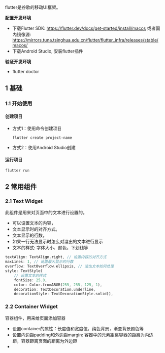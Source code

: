 
flutter是谷歌的移动UI框架。

**配置开发环境**

- 下载Flutter SDK: https://flutter.dev/docs/get-started/install/macos 或者国内镜像源: https://mirrors.tuna.tsinghua.edu.cn/flutter/flutter_infra/releases/stable/macos/
- 下载Android Studio, 安装flutter插件

**验证开发环境**

- flutter doctor  

## 1 基础

### 1.1 开始使用

#### 创建项目
* 方式1：使用命令创建项目

    ```shell
    flutter create project-name
    ```
* 方式2：使用Android Studio创建

#### 运行项目

```shell
flutter run 
```

## 2 常用组件

### 2.1 Text Widget

此组件是用来对页面中的文本进行设置的。
- 可以设置文本的内容，
- 文本显示时的对齐方式，
- 文本显示的行数，
- 如果一行无法显示时怎么对溢出的文本进行显示
- 文本的样式: 字体大小，颜色，下划线等

```dart
textAlign: TextAlign.right, // 设置内容的对齐方式
maxLines: 1, // 设置最大显示的行数
overflow: TextOverflow.ellipsis, // 溢出文本如何处理
style: TextStyle(
    // 设置文本的样式
    fontSize: 25.0,
    color: Color.fromARGB(255, 255, 125, 1),
    decoration: TextDecoration.underline,
    decorationStyle: TextDecorationStyle.solid)),
```

### 2.2 Container Widget

容器组件，用来给页面添加容器
- 设置container的属性：长度值和宽度值，纯色背景，渐变背景颜色等
- 设置内边距padding和外边距margin: 容器中的元素距离容器的距离为内边距，容器距离页面的距离为外边距
- 



